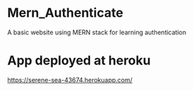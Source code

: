# Mern_Authenticate
A basic website using MERN stack for learning authentication

# App deployed at heroku
https://serene-sea-43674.herokuapp.com/
